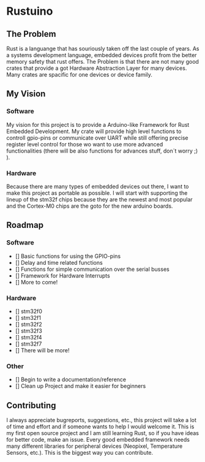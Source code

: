 # Rustuino
## The Problem
Rust is a languange that has souriously taken off the last couple of years. As a systems development language, embedded devices profit from the better memory safety that rust offers. The Problem is that there are not many good crates that provide a got Hardware Abstraction Layer for many devices. Many crates are spacific for one devices or device family.

## My Vision
### Software
My vision for this project is to provide a Arduino-like Framework for Rust Embedded Development. My crate will provide high level functions to controll gpio-pins or communicate over UART while still offering precise register level control for those wo want to use more advanced functionalities (there will be also functions for advances stuff, don´t worry ;) ).

### Hardware
Because there are many types of embedded devices out there, I want to make this project as portable as possible. I will start with supporting the lineup of the stm32f chips because they are the newest and most popular and the Cortex-M0 chips are the goto for the new arduino boards.

## Roadmap
### Software
- [] Basic functions for using the GPIO-pins
- [] Delay and time related functions
- [] Functions for simple communication over the serial busses
- [] Framework for Hardware Interrupts
- [] More to come!

### Hardware
- [] stm32f0
- [] stm32f1
- [] stm32f2
- [] stm32f3
- [] stm32f4
- [] stm32f7
- [] There will be more!

### Other
- [] Begin to write a documentation/reference
- [] Clean up Project and make it easier for beginners

## Contributing
I always appreciate bugreports, suggestions, etc., this project will take a lot of time and effort and if someone wants to help I would welcome it.
This is my first open source project and I am still learning Rust, so if you have ideas for better code, make an issue.
Every good embedded framework needs many different libraries for peripheral devices (Neopixel, Temperature Sensors, etc.). This is the biggest way you can contribute.
